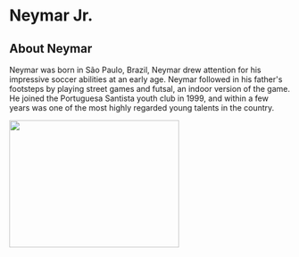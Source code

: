 <!DOCTYPE html>
<html>
    <head>
        <link rel="stylesheet" type="text/css" href="style.css">
        <!-- Latest compiled and minified CSS -->
        <link rel="stylesheet" href="https://maxcdn.bootstrapcdn.com/bootstrap/3.3.7/css/bootstrap.min.css" integrity="sha384-BVYiiSIFeK1dGmJRAkycuHAHRg32OmUcww7on3RYdg4Va+PmSTsz/K68vbdEjh4u" crossorigin="anonymous">
        <!-- Latest compiled and minified JavaScript -->
        <script   src="https://maxcdn.bootstrapcdn.com/bootstrap/3.3.7/js/bootstrap.min.js" integrity="sha384-Tc5IQib027qvyjSMfHjOMaLkfuWVxZxUPnCJA7l2mCWNIpG9mGCD8wGNIcPD7Txa" crossorigin="anonymous"></script>
    </head>
    <body>        
        <h1>Neymar Jr.</h1>
        <h2>About Neymar</h2>
        <div class="container">
            <div class="row">
                <p>Neymar was born in São Paulo, Brazil, Neymar drew attention for his impressive soccer abilities at an early age. Neymar followed in his father's footsteps by playing street games and futsal, an indoor version of the game. He joined the Portuguesa Santista youth club in 1999, and within a few years was one of the most highly regarded young talents in the country. </p>
            </div>
            <img src="http://www.all4women.co.za/wp-content/uploads/2015/01/neymar_detail.jpg" style="width: 304px;height:228;">
    </div>
    </body>
</html>
        
